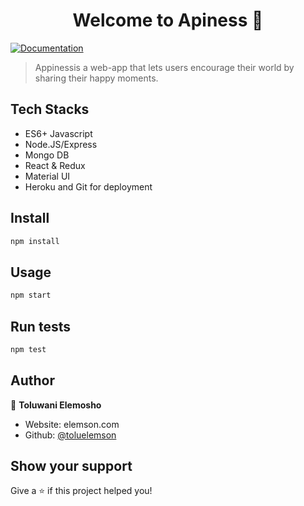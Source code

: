 <h1 align="center">Welcome to Apiness 👋</h1>
<p>
  <a href="http;//elemson.com" target="_blank">
    <img alt="Documentation" src="https://img.shields.io/badge/documentation-yes-brightgreen.svg" />
  </a>
</p>

> Appinessis a web-app that lets users encourage their world by sharing their happy moments.

## Tech Stacks

* ES6+ Javascript
* Node.JS/Express
* Mongo DB
* React & Redux
* Material UI
* Heroku and Git for deployment

## Install

```sh
npm install
```

## Usage

```sh
npm start
```

## Run tests

```sh
npm test
```

## Author

👤 **Toluwani Elemosho**

* Website: elemson.com
* Github: [@toluelemson](https://github.com/toluelemson)

## Show your support

Give a ⭐️ if this project helped you!
